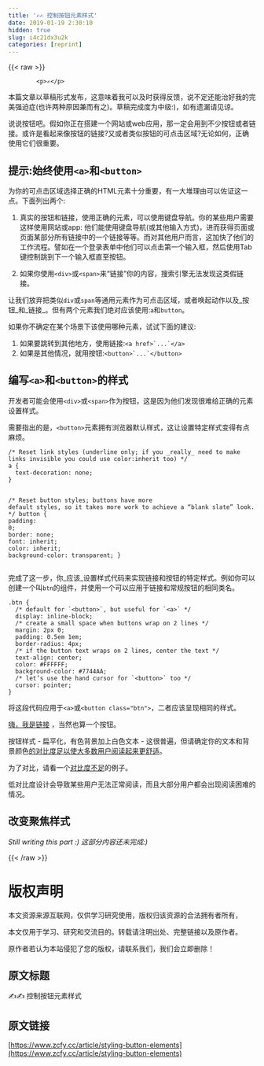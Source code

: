 ```yaml
---
title: '✍️✍️ 控制按钮元素样式' 
date: 2019-01-19 2:30:10
hidden: true
slug: i4c21dx3u2k
categories: [reprint]
---
```


{{< raw >}}

            <p>✍</p>
<p>本篇文章以草稿形式发布，这意味着我可以及时获得反馈，说不定还能治好我的完美强迫症(也许两种原因兼而有之)。草稿完成度为中级:)，如有遗漏请见谅。</p>
<p>说说按钮吧。假如你正在搭建一个网站或web应用，那一定会用到不少按钮或者链接。或许是看起来像按钮的链接?又或者类似按钮的可点击区域?无论如何，正确使用它们很重要。</p>
<h2>提示:始终使用<code>&lt;a&gt;</code>和<code>&lt;button&gt;</code></h2>
<p>为你的可点击区域选择正确的HTML元素十分重要，有一大堆理由可以佐证这一点。下面列出两个:</p>
<ol>
<li><p>真实的按钮和链接，使用正确的元素，可以使用键盘导航。你的某些用户需要这样使用网站或app: 他们能使用键盘导航(或其他输入方式)，进而获得页面或页面某部分所有链接中的一个链接等等。而对其他用户而言，这加快了他们的工作流程。譬如在一个登录表单中他们可以点击第一个输入框，然后使用Tab键控制跳到下一个输入框直至按钮。</p>
</li>
<li><p>如果你使用<code>&lt;div&gt;</code>或<code>&lt;span&gt;</code>来“链接”你的内容，搜索引擎无法发现这类假链接。</p>
</li>
</ol>
<p>让我们放弃把类似<code>div</code>或<code>span</code>等通用元素作为可点击区域，或者唤起动作以及_按钮_和_链接_。但有两个元素我们绝对应该使用:<code>a</code>和<code>button</code>。</p>
<p>如果你不确定在某个场景下该使用哪种元素，试试下面的建议:</p>
<ol>
<li>如果要跳转到其他地方，使用链接:<code>&lt;a href&gt;`...`&lt;/a&gt;</code></li>
<li>如果是其他情况，就用按钮:<code>&lt;button&gt;`...`&lt;/button&gt;</code></li>
</ol>
<h2>编写<code>&lt;a&gt;</code>和<code>&lt;button&gt;</code>的样式</h2>
<p>开发者可能会使用<code>&lt;div&gt;</code>或<code>&lt;span&gt;</code>作为按钮，这是因为他们发现很难给正确的元素设置样式。                                                                          </p>
<p>需要指出的是，<code>&lt;button&gt;</code>元素拥有浏览器默认样式，这让设置特定样式变得有点麻烦。</p>
<pre><code class="hljs css"><span class="hljs-comment">/* Reset link styles (underline only; if you _really_ need to make links invisible you could use color:inherit too) */</span>
<span class="hljs-selector-tag">a</span> {
  <span class="hljs-attribute">text-decoration</span>: none;
}

<span class="hljs-comment">/* Reset button styles; buttons have more default styles, so it takes more work to achieve a “blank slate” look. */</span>
<span class="hljs-selector-tag">button</span> {
  <span class="hljs-attribute">padding</span>: <span class="hljs-number">0</span>;
  <span class="hljs-attribute">border</span>: none;
  <span class="hljs-attribute">font</span>: inherit;
  <span class="hljs-attribute">color</span>: inherit;
  <span class="hljs-attribute">background-color</span>: transparent;
}
</code></pre>
<p>完成了这一步，你_应该_设置样式代码来实现链接和按钮的特定样式。例如你可以创建一个叫<code>btn</code>的组件，并使用一个可以应用于链接和常规按钮的相同类名。</p>
<pre><code class="hljs css"><span class="hljs-selector-class">.btn</span> {
  <span class="hljs-comment">/* default for `&lt;button&gt;`, but useful for `&lt;a&gt;` */</span>
  <span class="hljs-attribute">display</span>: inline-block;
  <span class="hljs-comment">/* create a small space when buttons wrap on 2 lines */</span>
  <span class="hljs-attribute">margin</span>: <span class="hljs-number">2px</span> <span class="hljs-number">0</span>;
  <span class="hljs-attribute">padding</span>: <span class="hljs-number">0.5em</span> <span class="hljs-number">1em</span>;
  <span class="hljs-attribute">border-radius</span>: <span class="hljs-number">4px</span>;
  <span class="hljs-comment">/* if the button text wraps on 2 lines, center the text */</span>
  <span class="hljs-attribute">text-align</span>: center;
  <span class="hljs-attribute">color</span>: <span class="hljs-number">#FFFFFF</span>;
  <span class="hljs-attribute">background-color</span>: <span class="hljs-number">#7744AA</span>;
  <span class="hljs-comment">/* let’s use the hand cursor for `&lt;button&gt;` too */</span>
  <span class="hljs-attribute">cursor</span>: pointer;
}
</code></pre>
<p>将这段代码应用于<code>&lt;a&gt;</code>或<code>&lt;button class="btn"&gt;</code>，二者应该呈现相同的样式。</p>
<p><a href="https://fvsch.com/#">嗨，我是链接</a> ，当然也算一个按钮。</p>
<p>按钮样式 - 扁平化，有色背景加上白色文本 - 这很普遍，但请确定你的文本和背景颜色<a href="https://webaim.org/resources/contrastchecker/?fcolor=FFFFFF&amp;bcolor=7744AA">的对比度足以使大多数用户阅读起来更舒适</a>。</p>
<p>为了对比，请看一个<a href="https://webaim.org/resources/contrastchecker/?fcolor=FFFFFF&amp;bcolor=BB99FF">对比度不足</a>的例子。</p>
<p>低对比度设计会导致某些用户无法正常阅读，而且大部分用户都会出现阅读困难的情况。</p>
<h2>改变聚焦样式</h2>
<p><em>Still writing this part :)</em>
<em>这部分内容还未完成:)</em></p>

          
{{< /raw >}}

# 版权声明
本文资源来源互联网，仅供学习研究使用，版权归该资源的合法拥有者所有，

本文仅用于学习、研究和交流目的。转载请注明出处、完整链接以及原作者。

原作者若认为本站侵犯了您的版权，请联系我们，我们会立即删除！

## 原文标题
✍️✍️ 控制按钮元素样式

## 原文链接
[https://www.zcfy.cc/article/styling-button-elements](https://www.zcfy.cc/article/styling-button-elements)

